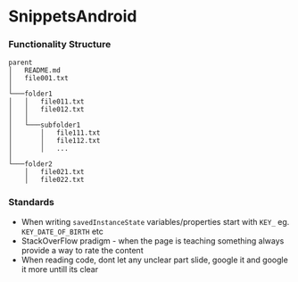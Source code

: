 # SnippetsAndroid

### Functionality Structure

```
parent
│   README.md
│   file001.txt
│
└───folder1
│   │   file011.txt
│   │   file012.txt
│   │
│   └───subfolder1
│       │   file111.txt
│       │   file112.txt
│       │   ...
│
└───folder2
    │   file021.txt
    │   file022.txt
```

### Standards
- When writing `savedInstanceState` variables/properties start with `KEY_` eg. `KEY_DATE_OF_BIRTH` etc
- StackOverFlow pradigm - when the page is teaching something always provide a way to rate the content
- When reading code, dont let any unclear part slide, google it and google it more untill its clear